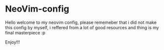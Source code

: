 # NeoVim-config
Hello welcome to my neovim config, please rememeber that i did not make this config by myself, i reffered from a lot of good resources and thing is my final masterpiece :p

Enjoy!!!
